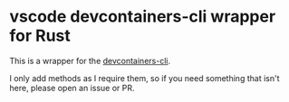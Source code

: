 # vscode devcontainers-cli wrapper for Rust

This is a wrapper for the [devcontainers-cli](https://www.npmjs.com/package/@devcontainers/cli).

I only add methods as I require them, so if you need something that isn't here, please open an issue or PR.
